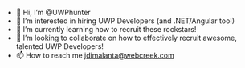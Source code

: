 - 👋 Hi, I’m @UWPhunter
- 👀 I’m interested in hiring UWP Developers (and .NET/Angular too!)
- 🌱 I’m currently learning how to recruit these rockstars!
- 💞️ I’m looking to collaborate on how to effectively recruit awesome, talented UWP Developers!
- 📫 How to reach me jdimalanta@webcreek.com 

<!---
UWPhunter/UWPhunter is a ✨ special ✨ repository because its `README.md` (this file) appears on your GitHub profile.
You can click the Preview link to take a look at your changes.
--->
